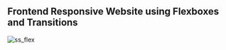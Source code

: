 ## Frontend Responsive Website using Flexboxes and Transitions
![ss_flex](https://user-images.githubusercontent.com/46110216/52217871-6206fb00-28bf-11e9-9d20-074ab04342fa.png)
